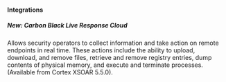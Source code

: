 
#### Integrations
##### New: Carbon Black Live Response Cloud
Allows security operators to collect information and take action on remote endpoints in real time. These actions include the ability to upload, download, and remove files, retrieve and remove registry entries, dump contents of physical memory, and execute and terminate processes. (Available from Cortex XSOAR 5.5.0).
